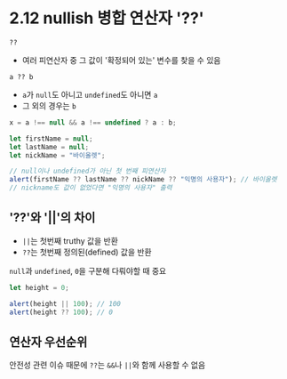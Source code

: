 # 2.12 nullish 병합 연산자 '??'

`??`

- 여러 피연산자 중 그 값이 '확정되어 있는' 변수를 찾을 수 있음

`a ?? b`

- `a`가 `null`도 아니고 `undefined`도 아니면 `a`
- 그 외의 경우는 `b`

```javascript
x = a !== null && a !== undefined ? a : b;
```

```javascript
let firstName = null;
let lastName = null;
let nickName = "바이올렛";

// null이나 undefined가 아닌 첫 번째 피연산자
alert(firstName ?? lastName ?? nickName ?? "익명의 사용자"); // 바이올렛
// nickname도 값이 없었다면 "익명의 사용자" 출력
```

## '??'와 '||'의 차이

- `||`는 첫번째 truthy 값을 반환
- `??`는 첫번째 정의된(defined) 값을 반환

`null`과 `undefined`, `0`을 구분해 다뤄야할 때 중요

```javascript
let height = 0;

alert(height || 100); // 100
alert(height ?? 100); // 0
```

## 연산자 우선순위

안전성 관련 이슈 때문에 `??`는 `&&`나 `||`와 함께 사용할 수 없음
